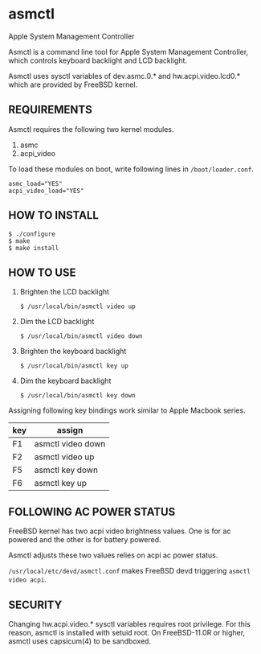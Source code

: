 # asmctl
Apple System Management Controller

Asmctl is a command line tool for Apple System Management Controller,
which controls keyboard backlight and LCD backlight.

Asmctl uses sysctl variables of dev.asmc.0.* and hw.acpi.video.lcd0.*
which are provided by FreeBSD kernel.


## REQUIREMENTS

Asmctl requires the following two kernel modules.

 1. asmc
 1. acpi_video

To load these modules on boot,
write following lines in `/boot/loader.conf`.

```
asmc_load="YES"
acpi_video_load="YES"
```

## HOW TO INSTALL

```
$ ./configure
$ make
$ make install
```

## HOW TO USE

1. Brighten the LCD backlight

   ```
   $ /usr/local/bin/asmctl video up
   ```

2. Dim the LCD backlight

   ```
   $ /usr/local/bin/asmctl video down
   ```

3. Brighten the keyboard backlight

   ```
   $ /usr/local/bin/asmctl key up
   ```

4. Dim the keyboard backlight

   ```
   $ /usr/local/bin/asmctl key down
   ```

Assigning following key bindings work similar to Apple Macbook series.

| key |      assign       |
|-----|-------------------|
| F1  | asmctl video down |
| F2  | asmctl video up   |
| F5  | asmctl key down   |
| F6  | asmctl key up     |

## FOLLOWING AC POWER STATUS

FreeBSD kernel has two acpi video brightness values.
One is for ac powered and the other is for battery powered.

Asmctl adjusts these two values relies on acpi ac power status.

```/usr/local/etc/devd/asmctl.conf``` makes FreeBSD devd
triggering ```asmctl video acpi```.

## SECURITY

Changing hw.acpi.video.* sysctl variables requires root privilege.
For this reason, asmctl is installed with setuid root.
On FreeBSD-11.0R or higher, asmctl uses capsicum(4) to be sandboxed.
